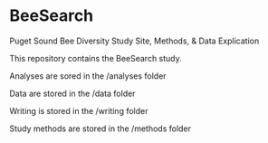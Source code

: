 # BeeSearch
Puget Sound Bee Diversity Study Site, Methods, &amp; Data Explication

This repository contains the BeeSearch study.

Analyses are sored in the /analyses folder

Data are stored in the /data folder

Writing is stored in the /writing folder

Study methods are stored in the /methods folder

